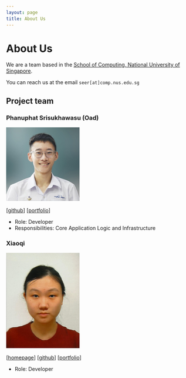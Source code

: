 ```yaml
---
layout: page
title: About Us
---
```

# About Us

We are a team based in the [School of Computing, National University of Singapore](https://www.comp.nus.edu.sg).

You can reach us at the email `seer[at]comp.nus.edu.sg`

## Project team

### Phanuphat Srisukhawasu (Oad)

<img src="images/oadultradeepfield.png" width="200px">

[[github](http://github.com/oadultradeepfield)]
[[portfolio](team/oadultradeepfield.md)]

* Role: Developer
* Responsibilities: Core Application Logic and Infrastructure

### Xiaoqi

<img src="images/xiaoqi01010.png" width="200px">

[[homepage](http://www.comp.nus.edu.sg/~damithch)]
[[github](https://github.com/xiaoqi01010)]
[[portfolio](team/xiaoqi01010.md)]

* Role: Developer
